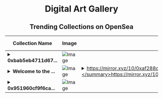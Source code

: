 <div align="center">

# Digital Art Gallery

## Trending Collections on OpenSea

| Collection Name                       | Image                                                                                     | Description                       | OpenSea Link                                                                                          |
|---------------------------------------|-------------------------------------------------------------------------------------------|-----------------------------------|--------------------------------------------------------------------------------------------------------|
| **<details><summary>0xbab5eb4711d67...</summary>0xbab5eb4711d67c4133aeffc5d34e8953d8b50a99</details>** | ![Image](https://i.seadn.io/s/raw/files/3cecafcb7533a38c626c3e96a0b04338.jpg?w=500&auto=format?w=200&auto=format) |  | <details><summary>Link</summary>[0xbab5eb4711d67c4133aeffc5d34e8953d8b50a99](https://opensea.io/collection/0xbab5eb4711d67c4133aeffc5d34e8953d8b50a99)</details> |
| **<details><summary>Welcome to the ...</summary>Welcome to the Ubuntu Blockchain Union (UBU)</details>** | ![Image](https://i.seadn.io/s/raw/files/1f5bdb0847f0bea8e68224463518619b.jpg?w=500&auto=format?w=200&auto=format) | <details><summary>https://mirror.xyz/10/0xaf288c...</summary>https://mirror.xyz/10/0xaf288c2445c932617fefaf14f450c571c1f12dbb</details> | <details><summary>Link</summary>[Welcome to the Ubuntu Blockchain Union (UBU)](https://opensea.io/collection/welcome-to-the-ubuntu-blockchain-union-ubu)</details> |
| **<details><summary>0x951960cf9f6ca...</summary>0x951960cf9f6cabcaa15b9c4a328a9ee0b8f6878e</details>** | ![Image](https://i.seadn.io/s/raw/files/6631d3b99c135215301005d55cc739f7.jpg?w=500&auto=format?w=200&auto=format) |  | <details><summary>Link</summary>[0x951960cf9f6cabcaa15b9c4a328a9ee0b8f6878e](https://opensea.io/collection/0x951960cf9f6cabcaa15b9c4a328a9ee0b8f6878e)</details> |

</div>